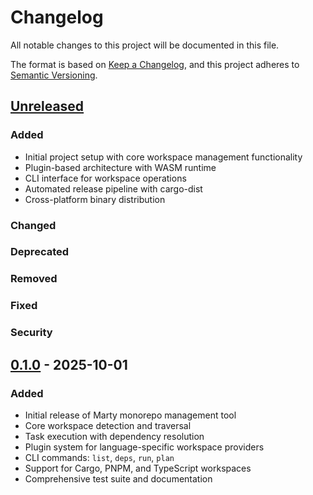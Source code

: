 # Changelog

All notable changes to this project will be documented in this file.

The format is based on [Keep a Changelog](https://keepachangelog.com/en/1.0.0/),
and this project adheres to [Semantic Versioning](https://semver.org/spec/v2.0.0.html).

## [Unreleased]

### Added
- Initial project setup with core workspace management functionality
- Plugin-based architecture with WASM runtime
- CLI interface for workspace operations
- Automated release pipeline with cargo-dist
- Cross-platform binary distribution

### Changed

### Deprecated

### Removed

### Fixed

### Security

## [0.1.0] - 2025-10-01

### Added
- Initial release of Marty monorepo management tool
- Core workspace detection and traversal
- Task execution with dependency resolution
- Plugin system for language-specific workspace providers
- CLI commands: `list`, `deps`, `run`, `plan`
- Support for Cargo, PNPM, and TypeScript workspaces
- Comprehensive test suite and documentation

[Unreleased]: https://github.com/codyspate/marty/compare/v0.1.0...HEAD
[0.1.0]: https://github.com/codyspate/marty/releases/tag/v0.1.0